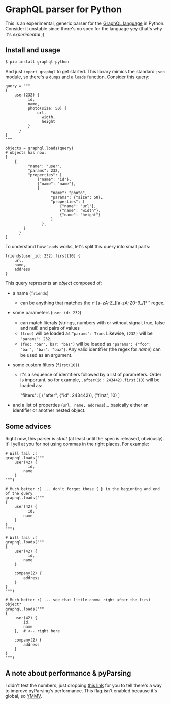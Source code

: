 GraphQL parser for Python
=========================

This is an experimental, generic parser for the [GraphQL language][1] in Python. Consider it unstable since there's no spec for the language yey (that's why it's *experimental* ;)


Install and usage
-----------------

    $ pip install graphql-python

And just `import graphql` to get started. This library mimics the standard `json` module, so there's a `dumps` and a `loads` function. Consider this query:

    query = """
    {
        user(232) {
	          id,
	          name,
	          photo(size: 50) {
	              url,
		            width,
		            height
	          }
	      }
    }
    """

    objects = graphql.loads(query)
    # objects has now:
    [
        {
	          "name": "user",
	          "params": 232,
	          "properties": [
	              {"name": "id"},
	              {"name": "name"},
	              {
		                "name": "photo",
		                "params": {"size": 50},
		                "properties": [
		                    {"name": "url"},
		                    {"name": "width"},
		                    {"name": "height"}
		                ]
		            },
            ]
	      }
    ]

To understand how `loads` works, let's split this query into small parts:

    friends(user_id: 232).first(10) {
        url,
        name,
        address
    }

This query represents an *object* composed of:

 - a name (`friends`)
   - can be anything that matches the `r'`[a-zA-Z_][a-zA-Z0-9_/]*'` regex.
 - some parameters (`user_id: 232`)
   - can match literals (strings, numbers with or without signal, true, false and null) and pairs of values
   - `(true)` will be loaded as `"params": True`. Likewise, `(232)` will be `"params": 232`.
   - `(foo: "bar", bar: "baz")` will be loaded as `"params": {"foo": "bar", "bar": "baz"}`. Any valid identifier (the regex for *name*) can be used as an argument.
 - some custom filters (`first(10)`)
   - it's a sequence of identifiers followed by a list of parameters. Order is important, so for example, `.after(id: 243442).first(10)` will be loaded as:

        "filters": [
            ("after", {"id": 243442}),
	          ("first", 10)
        ]
	
 - and a list of properties (`url, name, address`)... basically either an identifier or another nested object.


Some advices
------------

Right now, this parser is *strict* (at least until the spec is released, obviously). It'll yell at you for not using commas in the right places. For example:

    # Will fail :(
    graphql.loads("""
        user(42) {
	          id,
      	    name
      	}
    """)

    # Much better :) ... don't forget those { } in the beginning and end of the query 
    graphql.loads("""
    {
        user(42) {
	          id,
      	    name
      	}
    }
    """)

    # Will fail :(
    graphql.loads("""
    {
        user(42) {
    	      id,
      	    name
      	}

        company(2) {
      	    address
      	}
    }
    """)

    # Much better :) ... see that little comma right after the first object?
    graphql.loads("""
    {
        user(42) {
      	    id,
      	    name
      	},  # <-- right here

        company(2) {
      	    address
      	}
    }
    """)


A note about performance & pyParsing
------------------------------------

I didn't test the numbers, just dropping [this link][2] for you to tell there's a way to improve pyParsing's performance.
This flag isn't enabled because it's global, so [YMMV][3].

[1]: https://facebook.github.io/react/blog/2015/05/01/graphql-introduction.html
[2]: http://stackoverflow.com/a/21371472
[3]: http://www.urbandictionary.com/define.php?term=ymmv
